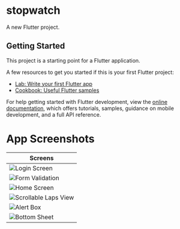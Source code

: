 # stopwatch

A new Flutter project.

## Getting Started

This project is a starting point for a Flutter application.

A few resources to get you started if this is your first Flutter project:

- [Lab: Write your first Flutter app](https://docs.flutter.dev/get-started/codelab)
- [Cookbook: Useful Flutter samples](https://docs.flutter.dev/cookbook)

For help getting started with Flutter development, view the
[online documentation](https://docs.flutter.dev/), which offers tutorials,
samples, guidance on mobile development, and a full API reference.
# App Screenshots

| Screens |
| --- |
| ![Login Screen](https://github.com/KhawajaTanzeelUrRehman/stopwatch/assets/77752933/c9a9b17f-0ef2-4c3c-b0b8-232c46c61b29) |
| ![Form Validation](https://github.com/KhawajaTanzeelUrRehman/stopwatch/assets/77752933/902c7499-39c9-4903-b03a-f8ab76893041) |
| ![Home Screen](https://github.com/KhawajaTanzeelUrRehman/stopwatch/assets/77752933/e7ea2aa5-8e09-44dd-9bc6-b41224eaef9a) |
| ![Scrollable Laps View](https://github.com/KhawajaTanzeelUrRehman/stopwatch/assets/77752933/a10e2564-d7a1-48cf-bc78-25f29a3e65dd) |
| ![Alert Box](https://github.com/KhawajaTanzeelUrRehman/stopwatch/assets/77752933/a81d206d-2263-457b-95d7-b5d99d257926) |
| ![Bottom Sheet](https://github.com/KhawajaTanzeelUrRehman/stopwatch/assets/77752933/c3065301-556e-4bea-a636-5f24ade721a0) |

